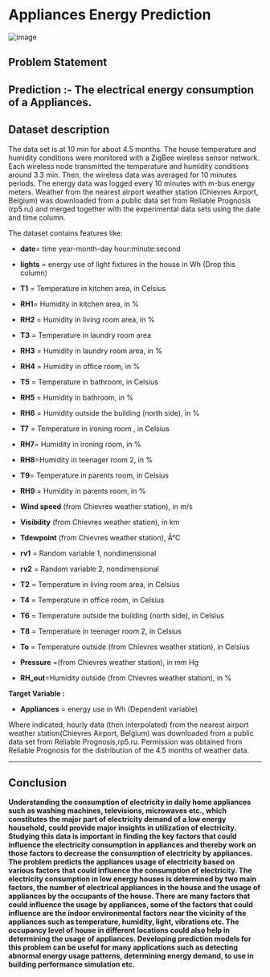 # Appliances Energy Prediction

![image](https://user-images.githubusercontent.com/87980985/213869197-2877f179-b16e-4eaa-be59-966ad2aabdb5.png)

## **Problem Statement**
**Prediction :- The electrical energy consumption of a Appliances.**
---

## **Dataset description**
The data set is at 10 min for about 4.5 months. The house temperature and humidity conditions were monitored with a ZigBee wireless sensor network. Each wireless node transmitted the temperature and humidity conditions around 3.3 min. Then, the wireless data was averaged for 10 minutes periods. The energy data was logged every 10 minutes with m-bus energy meters. Weather from the nearest airport weather station (Chievres Airport, Belgium) was downloaded from a public data set from Reliable Prognosis (rp5.ru) and merged together with the experimental data sets using the date and time column.

The dataset contains features like:

* **date**= time year-month-day hour:minute:second


* **lights** = energy use of light fixtures in the house in Wh (Drop this column)

* **T1** = Temperature in kitchen area, in Celsius

* **RH1**= Humidity in kitchen area, in %

* **RH2** = Humidity in living room area, in %

* **T3** = Temperature in laundry room area

* **RH3** = Humidity in laundry room area, in %


* **RH4** = Humidity in office room, in %

* **T5** = Temperature in bathroom, in Celsius

* **RH5** = Humidity in bathroom, in %



* **RH6** = Humidity outside the building (north side), in %

* **T7** = Temperature in ironing room , in Celsius

* **RH7**= Humidity in ironing room, in %


* **RH8**=Humidity in teenager room 2, in %

* **T9**= Temperature in parents room, in Celsius

* **RH9** = Humidity in parents room, in %

* **Wind speed** (from Chievres weather station), in m/s

* **Visibility** (from Chievres weather station), in km

* **Tdewpoint** (from Chievres weather station), Â°C

* **rv1** = Random variable 1, nondimensional

* **rv2** = Random variable 2, nondimensional

* **T2** = Temperature in living room area, in Celsius

* **T4** = Temperature in office room, in Celsius

* **T6** = Temperature outside the building (north side), in Celsius

* **T8** = Temperature in teenager room 2, in Celsius

* **To** = Temperature outside (from Chievres weather station), in Celsius

* **Pressure** =(from Chievres weather station), in mm Hg

* **RH_out**=Humidity outside (from Chievres weather station), in %

**Target Variable :**

* **Appliances** = energy use in Wh (Dependent variable)

Where indicated, hourly data (then interpolated) from the nearest airport weather station(Chievres Airport, Belgium) was downloaded from a public data set from Reliable Prognosis,rp5.ru. Permission was obtained from Reliable Prognosis for the distribution of the 4.5 months of weather data.

---

## **Conclusion**

**Understanding the consumption of electricity in daily home appliances such as washing machines, televisions, microwaves etc., which constitutes the major part of electricity demand of a low energy household, could provide major insights in utilization of electricity. Studying this data is important in finding the key factors that could influence the electricity consumption in appliances and thereby work on those factors to decrease the consumption of electricity by appliances. The problem predicts the appliances usage of electricity based on various factors that could influence the consumption of electricity. The electricity consumption in low energy houses is determined by two main factors, the number of electrical appliances in the house and the usage of appliances by the occupants of the house. There are many factors that could influence the usage by appliances, some of the factors that could influence are the indoor environmental factors near the vicinity of the appliances such as temperature, humidity, light, vibrations etc. The occupancy level of house in different locations could also help in determining the usage of appliances. Developing prediction models for this problem can be useful for many applications such as detecting abnormal energy usage patterns, determining energy demand, to use in building performance simulation etc.**
